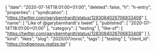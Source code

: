{
  "date": "2020-07-14T18:01:00+01:00",
  "deleted": false,
  "h": "h-entry",
  "properties": {
    "syndication": [
      "https://twitter.com/garybernhardt/status/1283084026706833408"
    ],
    "name": [
      "Like of @garybernhardt's tweet"
    ],
    "published": [
      "2020-07-14T18:01:00+01:00"
    ],
    "category": [
      "testing"
    ],
    "like-of": [
      "https://twitter.com/garybernhardt/status/1283084026706833408"
    ]
  },
  "kind": "likes",
  "slug": "2020/07/roroc",
  "tags": [
    "testing"
  ],
  "client_id": "https://indigenous.realize.be"
}
